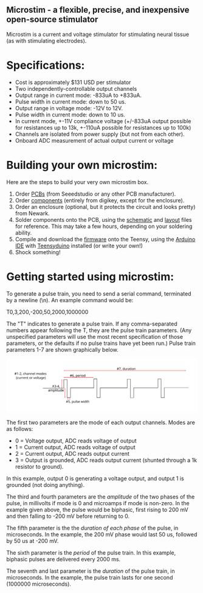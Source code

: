 Microstim - a flexible, precise, and inexpensive open-source stimulator
-------------------------------
Microstim is a current and voltage stimulator for stimulating neural tissue (as with stimulating electrodes). 

# Specifications:

 - Cost is approximately $131 USD per stimulator
 - Two independently-controllable output channels
 - Output range in current mode: -833uA to +833uA. 
 - Pulse width in current mode: down to 50 us.
 - Output range in voltage mode: -12V to 12V.
 - Pulse width in current mode: down to 10 us.
 - In current mode, +-11V compliance voltage (+/-833uA output possible for resistances up to 13k, +-110uA possible for resistances up to 100k)
 - Channels are isolated from power supply (but not from each other).
 - Onboard ADC measurement of actual output current or voltage
 
# Building your own microstim:

Here are the steps to build your very own microstim box. 

1. Order [PCBs](./PCBs/CombinedPCB_fabricationFiles_20181210/)  (from Seeedstudio or any other PCB manufacturer). 
2. Order [components](./microstim_BOM.xlsx) (entirely from digikey, except for the enclosure).
3. Order an enclosure (optional, but it protects the circuit and looks pretty) from Newark.
4. Solder components onto the PCB, using the [schematic](./schematic.pdf) and [layout](./pcb.pdf) files for reference. This may take a few hours, depending on your soldering ability.
5. Compile and download the [firmware](./microstim_teensy/microstim_teensy.ino) onto the Teensy, using the [Arduino IDE](https://www.arduino.cc/en/main/software) with [Teensyduino](https://www.pjrc.com/teensy/td_download.html) installed (or write your own!)
6. Shock something!

# Getting started using microstim:

To generate a pulse train, you need to send a serial command, terminated by a newline (\n). An example command would be:

   T0,3,200,-200,50,2000,1000000
   
The "T" indicates to generate a pulse train. If any comma-separated numbers appear following the T, they are the pulse train parameters. (Any unspecified parameters will use the most recent specification of those parameters, or the defaults if no pulse trains have yet been run.) Pulse train parameters 1-7 are shown graphically below.

![Alt text](./pulseTrainParametrization.svg)

The first two parameters are the mode of each output channels. Modes are as follows:

 - 0 = Voltage output, ADC reads voltage of output
 - 1 = Current output, ADC reads voltage of output 
 - 2 = Current output, ADC reads output current
 - 3 = Output is grounded, ADC reads output current (shunted through a 1k resistor to ground).

In this example, output 0 is generating a voltage output, and output 1 is grounded (not doing anything). 

The third and fourth parameters are the _amplitude_ of the two phases of the pulse, in millivolts if mode is 0 and microamps if mode is non-zero. In the example given above, the pulse would be biphasic, first rising to 200 mV and then falling to -200 mV before returning to 0. 

The fifth parameter is the the _duration of each phase_ of the pulse, in microseconds. In the example, the 200 mV phase would last 50 us, followed by 50 us at -200 mV.

The sixth parameter is the _period_ of the pulse train. In this example, biphasic pulses are delivered every 2000 ms.

The seventh and last parameter is the _duration_ of the pulse train, in microseconds. In the example, the pulse train lasts for one second (1000000 microseconds).



